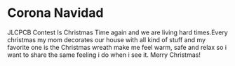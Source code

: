 # Corona Navidad
JLCPCB Contest
Is Christmas Time again and we are living hard times.Every christmas my mom decorates our house with all kind of stuff and my favorite one is the Christmas wreath make me feel warm, safe and relax so i want to share the same feeling i do when i see it. 
Merry Christmas!
